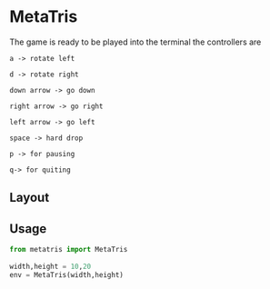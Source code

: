 # MetaTris
The game is ready to be played into the terminal
the controllers are
```
a -> rotate left

d -> rotate right 

down arrow -> go down

right arrow -> go right

left arrow -> go left

space -> hard drop

p -> for pausing 

q-> for quiting
```


## Layout


## Usage


```python
from metatris import MetaTris
 
width,height = 10,20
env = MetaTris(width,height)

```


```


